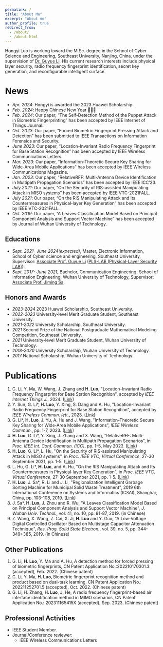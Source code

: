 ```yaml
---
permalink: /
title: "About Me"
excerpt: "About me"
author_profile: true
redirect_from: 
  - /about/
  - /about.html
---
```


Hongyi Luo is working toward the M.Sc. degree in the School of Cyber Science and Engineering, Southeast University, Nanjing, China, under the supervision of [Dr. Guyue Li](https://guyuelee.github.io/blog.github.io/). His current research interests include physical layer security, radio frequency fingerprint identification, secret key generation, and reconfigurable intelligent surface.

News
======
- *Apr. 2024*: Hongyi is awarded the 2023 Huawei Scholarship.
- *Feb. 2024*: Happy Chinese New Year 🎉🎉🎉
- *Feb. 2024*: Our paper, “The Self-Detection Method of the Puppet Attack in Biometric Fingerprinting” has been accepted by IEEE Internet of Things Journal.
- *Oct. 2023*: Our paper, “Forced Biometric Fingerprint Pressing Attack and Detection” has been submitted to IEEE Transactions on Information Forensics and Security.
- *June 2023*: Our paper, “Location-Invariant Radio Frequency Fingerprint for Base Station Recognition” has been accepted by IEEE Wireless Communications Letters.
- *Mar. 2023*: Our paper, “Information-Theoretic Secure Key Sharing for Wide-Area Mobile Applications” has been accepted by IEEE Wireless Communications Magazine.
- *Jan. 2023*: Our paper, “RelativeRFF: Multi-Antenna Device Identification in Multipath Propagation Scenarios” has been accepted by IEEE ICC’23.
- *July 2021*: Our paper, “On the Security of RIS-assisted Manipulating Attack in MISO systems” has been accepted by IEEE VTC-2021FALL.
- *July 2021*: Our paper, “On the RIS Manipulating Attack and Its Countermeasures in Physical-layer Key Generation” has been accepted by IEEE VTC-2021FALL.
- *Oct. 2019*: Our paper, “A Leaves Classification Model Based on Principal Component Analysis and Support Vector Machine” has been accepted by Journal of Wuhan University of Technology.

Educations
------
- *Sept. 2021- June 2024(expected)*, Master, Electronic Information, School of Cyber science and engineering, Southeast University, Supervisor: [Associate Prof. Guyue Li](https://www.researchgate.net/profile/Li-Guyue) ([PLS-LAB (Physical-Layer Security LAB)](https://sunyl1123.github.io/6102laboratory.github.io/)).
- *Sept. 2017- June 2021*, Bachelor, Communication Engineering, School of Information Engineering, Wuhan University of Technology, Supervisor: [Associate Prof. Jiming Sa](http://wutinfo.whut.edu.cn/yjspy/dsjs/201807/t20180704_314376.shtml).

Honors and Awards
------
- *2023-2024* 2023 Huawei Scholarship, Southeast University.
- *2022-2023* University-level Merit Graduate Student, Southeast University.
- *2021-2022* University Scholarship, Southeast University.
- *2021* Second Prize of the National Postgraduate Mathematical Modeling Competition, Southeast University.
- *2021* University-level Merit Graduate Student, Wuhan University of Technology.
- *2018-2020* University Scholarship, Wuhan University of Technology.
- *2017* National Scholarship, Wuhan University of Technology.

Publications
======
1. G. Li, Y. Ma, W. Wang, J. Zhang and **H. Luo**, "Location-Invariant Radio Frequency Fingerprint for Base Station Recognition", accepted by *IEEE Internet Things J.*, 2024. ([Link](https://doi.org/10.1109/JIOT.2024.3365714))
2. Y. Sun, G. Li\*, **H. Luo**, Y. Xing, S. Dang and A. Hu, "Location-Invariant Radio Frequency Fingerprint for Base Station Recognition", accepted by *IEEE Wireless Commun. lett.*, 2023. ([Link](https://ieeexplore.ieee.org/document/10146013))
3. G. Li\*, **H. Luo**, J. Yu, A. Hu and J. Wang, "Information-Theoretic Secure Key Sharing for Wide-Area Mobile Applications", *IEEE Wireless Commun.*, pp. 1-7, 2023. ([Link](https://ieeexplore.ieee.org/document/10018333))
4. **H. Luo**, G. Li\*, Y. Xing, J. Zhang and X. Wang, "RelativeRFF: Multi-Antenna Device Identification in Multipath Propagation Scenarios", in *Proc. IEEE Int. Conf. Commun. (ICC)*, pp. 1-5, May 2023. ([Link](https://ieeexplore.ieee.org/document/10279540))
5. **H. Luo**, G. Li\*, L. Hu, "On the Security of RIS-assisted Manipulating Attack in MISO systems", in *Proc. IEEE VTC, Virtual Conference*, 27-30 September 2021, pp. 1-5. ([Link](https://ieeexplore.ieee.org/document/9625272))
6. L. Hu, G. Li\*, **H. Luo**, and A. Hu, "On the RIS Manipulating Attack and Its Countermeasures in Physical-layer Key Generation", in *Proc. IEEE VTC, Virtual Conference*, 27-30 September 2021, pp. 1-5. ([Link](https://ieeexplore.ieee.org/document/9625442))
7. **H. Luo**, J. Sa\*, R. Li and J. Li, "Regionalization Intelligent Garbage Sorting Machine for Municipal Solid Waste Treatment", 2019 6th International Conference on Systems and Informatics (ICSAI), Shanghai, China, pp. 103-108, 2019. ([Link](https://ieeexplore.ieee.org/document/9010575))
8. J. Sa\*, **H. Luo**, J. Zhou and R. Wu, "A Leaves Classification Model Based on Principal Component Analysis and Support Vector Machine", *J. Wuhan Univ. Technol.*, vol. 41, no. 10, pp. 81-87, 2019. (in Chinese)
9. Z. Wang, X. Wang, Z. Cai, X. Ji, **H. Luo** and Y. Guo, "A Low-Voltage Digital Controlled Oscillator Based on Multistage Capacitor Attenuation Technique", *Res. Prog. Solid State Electron.*, vol. 39, no. 5, pp. 344-349+385, 2019. (in Chinese)

Other Publications
------
1. G. Li, **H. Luo**, Y. Ma and A. Hu, A detection method for forced pressing of biometric fingerprints, CN Patent Application No.:202210170301.3 (accepted), Feb. 2022. (Chinese patent)
2. G. Li, Y. Ma, **H. Luo**, Biometric fingerprint recognition method and product based on dual-task learning, CN Patent Application No.: 202211252701.5 (accepted), Oct. 2022. (Chinese patent)
3. G. Li, H. Zhang, **H. Luo**, J. He, A radio frequency fingerprint-based air interface identification method in MIMO scenarios, CN Patent Application No.: 202311165415X (accepted), Sep. 2023. (Chinese patent)

Professional Activities
-----

- IEEE Student Member.
- Journal/Conference reviewer:
    - IEEE Wireless Communications Letters

